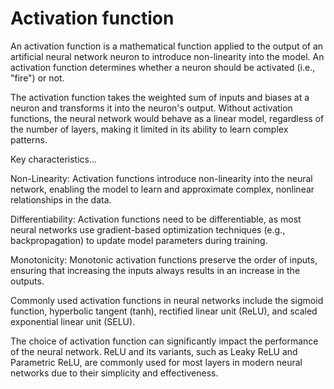 # Activation function

An activation function is a mathematical function applied to the output of an artificial neural network neuron to introduce non-linearity into the model. An activation function determines whether a neuron should be activated (i.e., "fire") or not.

The activation function takes the weighted sum of inputs and biases at a neuron and transforms it into the neuron's output. Without activation functions, the neural network would behave as a linear model, regardless of the number of layers, making it limited in its ability to learn complex patterns.

Key characteristics…

Non-Linearity: Activation functions introduce non-linearity into the neural network, enabling the model to learn and approximate complex, nonlinear relationships in the data.

Differentiability: Activation functions need to be differentiable, as most neural networks use gradient-based optimization techniques (e.g., backpropagation) to update model parameters during training.

Monotonicity: Monotonic activation functions preserve the order of inputs, ensuring that increasing the inputs always results in an increase in the outputs.

Commonly used activation functions in neural networks include the sigmoid function, hyperbolic tangent (tanh), rectified linear unit (ReLU), and scaled exponential linear unit (SELU).

The choice of activation function can significantly impact the performance of the neural network. ReLU and its variants, such as Leaky ReLU and Parametric ReLU, are commonly used for most layers in modern neural networks due to their simplicity and effectiveness.